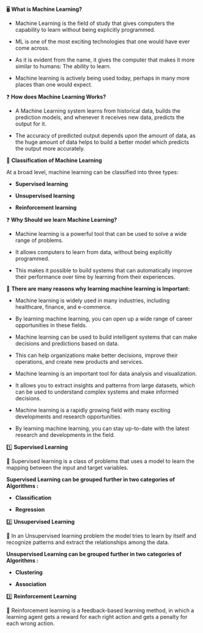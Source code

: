🖥️ **What is Machine Learning?**

- Machine Learning is the field of study that gives computers the capability to learn without being explicitly programmed. 

- ML is one of the most exciting technologies that one would have ever come across. 

- As it is evident from the name, it gives the computer that makes it more similar to humans: The ability to learn. 

- Machine learning is actively being used today, perhaps in many more places than one would expect.

❓ **How does Machine Learning Works?**

- A Machine Learning system learns from historical data, builds the prediction models, and whenever it receives new data, predicts the output for it. 

- The accuracy of predicted output depends upon the amount of data, as the huge amount of data helps to build a better model which predicts the output more accurately.

🫧 **Classification of Machine Learning**

At a broad level, machine learning can be classified into three types:

- **Supervised learning**

- **Unsupervised learning**

- **Reinforcement learning**

❓ **Why Should we learn Machine Learning?**

- Machine learning is a powerful tool that can be used to solve a wide range of problems. 

- It allows computers to learn from data, without being explicitly programmed. 

- This makes it possible to build systems that can automatically improve their performance over time by learning from their experiences.

🎯 **There are many reasons why learning machine learning is Important:**

- Machine learning is widely used in many industries, including healthcare, finance, and e-commerce. 

- By learning machine learning, you can open up a wide range of career opportunities in these fields.

- Machine learning can be used to build intelligent systems that can make decisions and predictions based on data. 

- This can help organizations make better decisions, improve their operations, and create new products and services.

- Machine learning is an important tool for data analysis and visualization. 

- It allows you to extract insights and patterns from large datasets, which can be used to understand complex systems and make informed decisions.

- Machine learning is a rapidly growing field with many exciting developments and research opportunities. 

- By learning machine learning, you can stay up-to-date with the latest research and developments in the field.

1️⃣ **Supervised Learning**

🔹 Supervised learning is a class of problems that uses a model to learn the mapping between the input and target variables.

**Supervised Learning can be grouped further in two categories of Algorithms :**

- **Classification**

- **Regression**

2️⃣ **Unsupervised Learning**

🔹 In an Unsupervised learning problem the model tries to learn by itself and recognize patterns and extract the relationships among the data.

**Unsupervised Learning can be grouped further in two categories of Algorithms :**

- **Clustering**

- **Association**

3️⃣ **Reinforcement Learning**

🔹 Reinforcement learning is a feedback-based learning method, in which a learning agent gets a reward for each right action and gets a penalty for each wrong action.
